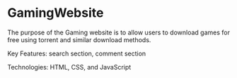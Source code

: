 # GamingWebsite
The purpose of the Gaming website is to allow users to download games for free using torrent and similar download methods.

Key Features: search section, comment section

Technologies: HTML, CSS, and JavaScript

